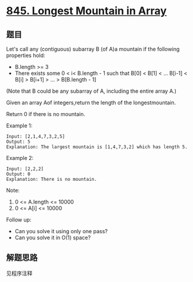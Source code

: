 # [845. Longest Mountain in Array](https://leetcode-cn.com/problems/longest-mountain-in-array/)

## 题目

Let's call any (contiguous) subarray B (of A)a mountain if the following properties hold:

- B.length >= 3
- There exists some 0 < i< B.length - 1 such that B[0] < B[1] < ... B[i-1] < B[i] > B[i+1] > ... > B[B.length - 1]

(Note that B could be any subarray of A, including the entire array A.)

Given an array Aof integers,return the length of the longestmountain.

Return 0 if there is no mountain.

Example 1:

```text
Input: [2,1,4,7,3,2,5]
Output: 5
Explanation: The largest mountain is [1,4,7,3,2] which has length 5.
```

Example 2:

```text
Input: [2,2,2]
Output: 0
Explanation: There is no mountain.
```

Note:

1. 0 <= A.length <= 10000
1. 0 <= A[i] <= 10000

Follow up:

- Can you solve it using only one pass?
- Can you solve it in O(1) space?

## 解题思路

见程序注释
